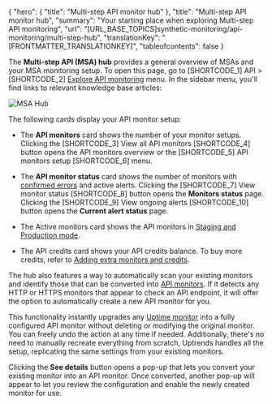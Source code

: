 {
  "hero": {
    "title": "Multi-step API monitor hub"
  },
  "title": "Multi-step API monitor hub",
  "summary": "Your starting place when exploring Multi-step API monitoring",
  "url": "[URL_BASE_TOPICS]synthetic-monitoring/api-monitoring/multi-step-hub",
  "translationKey": "[FRONTMATTER_TRANSLATIONKEY]",
  "tableofcontents": false
}

The **Multi-step API (MSA) hub** provides a general overview of MSAs and your MSA monitoring setup. To open this page, go to [SHORTCODE_1] API > [SHORTCODE_2] [Explore API monitoring]([LINK_URL_1]) menu. In the sidebar menu, you'll find links to relevant knowledge base articles:

![MSA Hub]([LINK_URL_2])

The following cards display your API monitor setup:

- The **API monitors** card shows the number of your monitor setups. Clicking the [SHORTCODE_3] View all API monitors [SHORTCODE_4] button opens the API monitors overview or the [SHORTCODE_5]  API monitors setup [SHORTCODE_6] menu.

- The **API monitor status** card shows the number of monitors with [confirmed errors]([LINK_URL_3]) and active alerts. Clicking the [SHORTCODE_7] View monitor status [SHORTCODE_8] button opens the **Monitors status** page. Clicking the [SHORTCODE_9] View ongoing alerts [SHORTCODE_10] button opens the **Current alert status** page.

- The Active monitors card shows the API monitors in [Staging and Production mode]([LINK_URL_4]).

- The API credits card shows your API credits balance. To buy more credits, refer to [Adding extra monitors and credits]([LINK_URL_5]).

The hub also features a way to automatically scan your existing monitors and identify those that can be converted into [API monitors]([LINK_URL_6]). If it detects any HTTP or HTTPS monitors that appear to check an API endpoint, it will offer the option to automatically create a new API monitor for you.

This functionality instantly upgrades any [Uptime monitor]([LINK_URL_7]) into a fully configured API monitor without deleting or modifying the original monitor. You can freely undo the action at any time if needed. Additionally, there's no need to manually recreate everything from scratch, Uptrends handles all the setup, replicating the same settings from your existing monitors.

Clicking the **See details** button opens a pop-up that lets you convert your existing monitor into an API monitor. Once converted, another pop-up will appear to let you review the configuration and enable the newly created monitor for use.